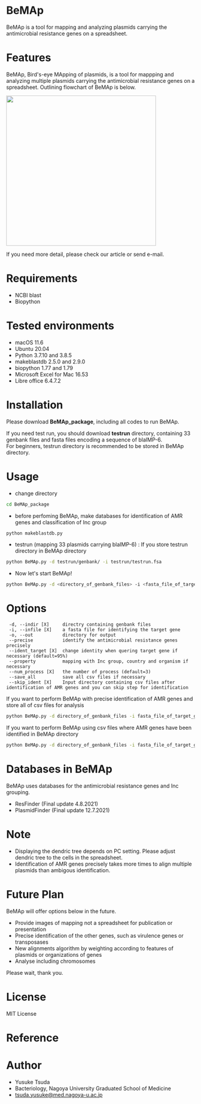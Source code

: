 # BeMAp
BeMAp is a tool for mapping and analyzing plasmids carrying the antimicrobial resistance genes on a spreadsheet.

# Features
BeMAp, Bird's-eye MApping of plasmids, is a tool for mappping and analyzing multiple plasmids carrying the antimicrobial resistance genes on a spreadsheet.
Outlining flowchart of BeMAp is below.

<img src="https://user-images.githubusercontent.com/89430651/138423530-dfa53397-c8b3-4dca-aa56-9d4c8f7a6fed.png" width="400">

If you need more detail, please check our article or send e-mail.


# Requirements 
* NCBI blast
* Biopython

# Tested environments
* macOS 11.6
* Ubuntu 20.04
* Python 3.7.10 and 3.8.5
* makeblastdb 2.5.0 and 2.9.0
* biopython 1.77 and 1.79
* Microsoft Excel for Mac 16.53
* Libre office 6.4.7.2

# Installation
Please download **BeMAp_package**, including all codes to run BeMAp.

If you need test run, you should download **testrun** directory, containing 33 genbank files and fasta files encoding a sequence of blaIMP-6.  
For beginners, testrun directory is recommended to be stored in BeMAp directory.

# Usage
* change directory
```bash
cd BeMAp_package
```

* before perfoming BeMAp, make databases for identification of AMR genes and classification of Inc group
```bash
python makeblastdb.py
```

* testrun (mapping 33 plasmids carrying blaIMP-6) : If you store testrun directory in BeMAp directory
```bash
python BeMAp.py -d testrun/genbank/ -i testrun/testrun.fsa
```

* Now let's start BeMAp!
```bash
python BeMAp.py -d <directory_of_genbank_files> -i <fasta_file_of_target_gene>
```

# Options
```
 -d, --indir [X]     directry containing genbank files 
 -i, --infile [X]    a fasta file for identifying the target gene 
 -o, --out           directory for output 
 --precise           identify the antimicrobial resistance genes precisely 
 --ident_target [X]  change identity when quering target gene if necessary (default=95%) 
 --property          mapping with Inc group, country and organism if necessary 
 --num_process [X]   the number of process (default=3) 
 --save_all          save all csv files if necessary 
 --skip_ident [X]    Input directory containing csv files after identification of AMR genes and you can skip step for identification 
```
If you want to perform BeMAp with precise identification of AMR genes and store all of csv files for analysis
```bash
python BeMAp.py -d directory_of_genbank_files -i fasta_file_of_target_gene --precise --save_all
```
If you want to perform BeMAp using csv files where AMR genes have been identified in BeMAp directory 
```bash
python BeMAp.py -d directory_of_genbank_files -i fasta_file_of_target_gene --skip_ident AMRs/
```

# Databases in BeMAp
BeMAp uses databases for the antimicrobial resistance genes and Inc grouping.
* ResFinder (Final update 4.8.2021)
* PlasmidFinder (Final update 12.7.2021)

# Note
* Displaying the dendric tree depends on PC setting. Please adjust dendric tree to the cells in the spreadsheet.
* Identification of AMR genes precisely takes more times to align multiple plasmids than ambigous identification.

# Future Plan
BeMAp will offer options below in the future.

* Provide images of mapping not a spreadsheet for publication or presentation
* Precise identification of the other genes, such as virulence genes or transposases
* New alignments algorithm by weighting according to features of plasmids or organizations of genes
* Analyse including chromosomes

Please wait, thank you.

# License
MIT License

# Reference


# Author
* Yusuke Tsuda
* Bacteriology, Nagoya University Graduated School of Medicine
* tsuda.yusuke@med.nagoya-u.ac.jp
